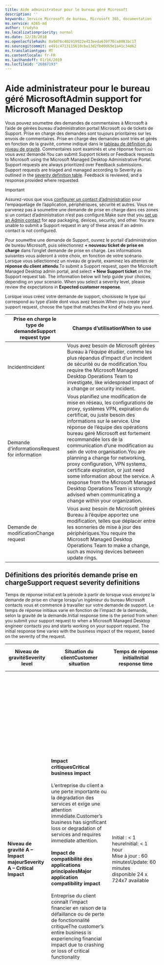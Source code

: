 ```yaml
---
title: Aide administrateur pour le bureau géré Microsoft
description: ''
keywords: Service Microsoft de bureau, Microsoft 365, documentation
ms.service: m365-md
author: trudyha
ms.localizationpriority: normal
ms.date: 12/18/2018
ms.openlocfilehash: 0a9d76c402419922e423eeda639f78ca8083bc17
ms.sourcegitcommit: e491c4713115610cbe13d2fbd0d65e1a41c34d62
ms.translationtype: MT
ms.contentlocale: fr-FR
ms.lasthandoff: 01/16/2019
ms.locfileid: "26867193"
---
```

# <a name="admin-support-for-microsoft-managed-desktop"></a><span data-ttu-id="f09ff-103">Aide administrateur pour le bureau géré Microsoft</span><span class="sxs-lookup"><span data-stu-id="f09ff-103">Admin support for Microsoft Managed Desktop</span></span>

<span data-ttu-id="f09ff-p101">Vous pouvez soumettre des demandes de commentaires à Microsoft à l’aide de gérées bureau d’administration portail Microsoft ou de tickets de Support. Prise en charge des demandes sont toujours prioritaires sur les envois de commentaires. Prise en charge des demandes sont triés et gérés en fonction de la gravité, comme indiqué dans le [tableau de définition du niveau de gravité](#sev). Commentaires sont examinés et une réponse fourni où vous avez demandé.</span><span class="sxs-lookup"><span data-stu-id="f09ff-p101">You can submit Support tickets or Feedback requests to Microsoft using the Microsoft Managed Desktop Administrative Portal. Support requests are always prioritized over Feedback submissions. Support requests are triaged and managed according to Severity as outlined in the [severity definition table](#sev). Feedback is reviewed, and a response provided where requested.</span></span> 

>[!IMPORTANT]
><span data-ttu-id="f09ff-p102">Assurez-vous que vous [configurer un contact d’administration](../get-started/add-admin-contacts.md) pour l’empaquetage de l’application, périphériques, sécurité et autres. Vous ne parvenez pas à soumettre une demande de prise en charge dans ces zones si un contact d’administration n’est pas configuré.</span><span class="sxs-lookup"><span data-stu-id="f09ff-p102">Make sure that you [set up an Admin contact](../get-started/add-admin-contacts.md) for app packaging, devices, security, and other. You are unable to submit a Support request in any of these areas if an admin contact is not configured.</span></span>

<span data-ttu-id="f09ff-p103">Pour soumettre une demande de Support, ouvrez le portail d’administration de bureau Microsoft, puis sélectionnez **+ nouveau ticket de prise en charge** dans l’onglet demande de prise en charge. Les informations suivantes vous aideront à votre choix, en fonction de votre scénario. Lorsque vous sélectionnez un niveau de gravité, examinez les attentes de **réponse du client attendu**.</span><span class="sxs-lookup"><span data-stu-id="f09ff-p103">To submit a Support request, open the Microsoft Managed Desktop admin portal, and select **+ New Support ticket** on the Support request tab. The information below will help guide your choices, depending on your scenario. When you select a severity level, please review the expectations in **Expected customer response**.</span></span>

<span data-ttu-id="f09ff-112">Lorsque vous créez votre demande de support, choisissez le type qui correspond au type d’aide dont vous avez besoin.</span><span class="sxs-lookup"><span data-stu-id="f09ff-112">When you create your support request, choose the type that matches the kind of help you need.</span></span>

<span data-ttu-id="f09ff-113">Prise en charge le type de demande</span><span class="sxs-lookup"><span data-stu-id="f09ff-113">Support request type</span></span> | <span data-ttu-id="f09ff-114">Champs d’utilisation</span><span class="sxs-lookup"><span data-stu-id="f09ff-114">When to use</span></span>
--- | ---
<span data-ttu-id="f09ff-115">Incident</span><span class="sxs-lookup"><span data-stu-id="f09ff-115">Incident</span></span> | <span data-ttu-id="f09ff-116">Vous avez besoin de Microsoft gérées Bureau à l’équipe étudier, comme les plus répandus d’impact d’un incident de sécurité ou de modification.</span><span class="sxs-lookup"><span data-stu-id="f09ff-116">You require the Microsoft Managed Desktop Operations Team to investigate, like widespread impact of a change or security incident.</span></span>
<span data-ttu-id="f09ff-117">Demande d’informations</span><span class="sxs-lookup"><span data-stu-id="f09ff-117">Request for information</span></span> | <span data-ttu-id="f09ff-p104">Vous planifiez une modification de mise en réseau, les configurations de proxy, systèmes VPN, expiration du certificat, ou juste besoin des informations sur le service. Une réponse de l’équipe des opérations bureau géré Microsoft est fortement recommandée lors de la communication d’une modification au sein de votre organisation.</span><span class="sxs-lookup"><span data-stu-id="f09ff-p104">You are planning a change for networking, proxy configuration, VPN systems, certificate expiration, or just need some information about the service. A response from the Microsoft Managed Desktop Operations Team is strongly advised when communicating a change within your organization.</span></span>
<span data-ttu-id="f09ff-120">Demande de modification</span><span class="sxs-lookup"><span data-stu-id="f09ff-120">Change request</span></span> | <span data-ttu-id="f09ff-121">Vous avez besoin de Microsoft gérées Bureau à l’équipe apportez une modification, telles que déplacer entre les sonneries de mise à jour des périphériques.</span><span class="sxs-lookup"><span data-stu-id="f09ff-121">You require the Microsoft Managed Desktop Operations Team to make a change, such as moving devices between update rings.</span></span>

<span id="sev" />

## <a name="support-request-severity-definitions"></a><span data-ttu-id="f09ff-122">Définitions des priorités demande prise en charge</span><span class="sxs-lookup"><span data-stu-id="f09ff-122">Support request severity definitions</span></span>

<span data-ttu-id="f09ff-p105">Temps de réponse initial est la période à partir de lorsque vous envoyez la demande de prise en charge lorsqu’un ingénieur du bureau Microsoft contacts vous et commence à travailler sur votre demande de support. Le temps de réponse initiaux varie en fonction de l’impact de la demande, selon la gravité de la demande.</span><span class="sxs-lookup"><span data-stu-id="f09ff-p105">Initial response time is the period from when you submit your support request to when a Microsoft Managed Desktop engineer contacts you and starts working on your support request. The initial response time varies with the business impact of the request, based on the severity of the request.</span></span>

<span data-ttu-id="f09ff-125">Niveau de gravité</span><span class="sxs-lookup"><span data-stu-id="f09ff-125">Severity level</span></span>  | <span data-ttu-id="f09ff-126">Situation du client</span><span class="sxs-lookup"><span data-stu-id="f09ff-126">Customer situation</span></span> |  <span data-ttu-id="f09ff-127">Temps de réponse initial</span><span class="sxs-lookup"><span data-stu-id="f09ff-127">Initial response time</span></span>   | <span data-ttu-id="f09ff-128">Réponse attendue</span><span class="sxs-lookup"><span data-stu-id="f09ff-128">Expected customer response</span></span>
--- | --- | --- | ---
<span data-ttu-id="f09ff-129">**Niveau de gravité A – Impact majeur**</span><span class="sxs-lookup"><span data-stu-id="f09ff-129">**Severity A – Critical Impact**</span></span> |  <span data-ttu-id="f09ff-130">**Impact critiques**</span><span class="sxs-lookup"><span data-stu-id="f09ff-130">**Critical business impact**</span></span><br><br><span data-ttu-id="f09ff-131">L’entreprise du client a une perte importante ou la dégradation des services et exige une attention immédiate.</span><span class="sxs-lookup"><span data-stu-id="f09ff-131">Customer’s business has significant loss or degradation of services and requires immediate attention.</span></span><br><br><span data-ttu-id="f09ff-132">**Impact de compatibilité des applications principales**</span><span class="sxs-lookup"><span data-stu-id="f09ff-132">**Major application compatibility impact**</span></span><br><br><span data-ttu-id="f09ff-133">Entreprise du client connaît l’impact financier en raison de la défaillance ou de perte de fonctionnalité critique</span><span class="sxs-lookup"><span data-stu-id="f09ff-133">The customer’s entire business is experiencing financial impact due to crashing or loss of critical functionality</span></span> | <span data-ttu-id="f09ff-134">Initial : < 1 heure</span><span class="sxs-lookup"><span data-stu-id="f09ff-134">Initial: < 1 hour</span></span><br><span data-ttu-id="f09ff-135">Mise à jour : 60 minutes</span><span class="sxs-lookup"><span data-stu-id="f09ff-135">Update: 60 minutes</span></span><br><span data-ttu-id="f09ff-136">disponible 24 x 7</span><span class="sxs-lookup"><span data-stu-id="f09ff-136">24x7 available</span></span> | <span data-ttu-id="f09ff-137">Lorsque vous sélectionnez le niveau de gravité A, vous vérifiez que le problème a impact avec perte grave et dégradation des services critiques.</span><span class="sxs-lookup"><span data-stu-id="f09ff-137">When you select Severity A, you confirm that the issue has critical business impact, with severe loss and degradation of services.</span></span> <br><br><span data-ttu-id="f09ff-138">Les demandes de problème une réponse immédiate et vous engager à 24 x 7 de fonctionnement en continu tous les jours avec l’équipe Microsoft jusqu'à résolution du problème, dans le cas contraire, Microsoft peut à son diminuer discrétion la gravité au niveau B.</span><span class="sxs-lookup"><span data-stu-id="f09ff-138">The issue demands an immediate response, and you commit to continuous 24x7 operation every day with the Microsoft team until resolution, otherwise, Microsoft may at its discretion decrease the Severity to level B.</span></span><br><br> <span data-ttu-id="f09ff-139">Vous vérifiez également que Microsoft a vos informations de contact précises.</span><span class="sxs-lookup"><span data-stu-id="f09ff-139">You also ensure that Microsoft has your accurate contact information.</span></span> 
<span data-ttu-id="f09ff-140">**Niveau de gravité B – Impact modéré**</span><span class="sxs-lookup"><span data-stu-id="f09ff-140">**Severity B – Moderate Impact**</span></span> |  <span data-ttu-id="f09ff-141">**Impact économique modéré**</span><span class="sxs-lookup"><span data-stu-id="f09ff-141">**Moderate business impact**</span></span><br><br><span data-ttu-id="f09ff-142">L’entreprise du client a une perte modérée ou dégradation des services, mais travail peut se poursuivre raisonnablement d’une manière compromise.</span><span class="sxs-lookup"><span data-stu-id="f09ff-142">Customer’s business has moderate loss or degradation of services, but work can reasonably continue in an impaired manner.</span></span><br><br><span data-ttu-id="f09ff-143">**Impact de compatibilité des applications principales**</span><span class="sxs-lookup"><span data-stu-id="f09ff-143">**Major application compatibility impact**</span></span><br><br><span data-ttu-id="f09ff-144">Un département spécifique n’est plus productif, en raison de blocage de comportement ou perte de fonctionnalité critique.</span><span class="sxs-lookup"><span data-stu-id="f09ff-144">A specific business group is no longer productive, due to crashing behavior or loss of critical functionality.</span></span> | <span data-ttu-id="f09ff-145">Initial : < 4 heures</span><span class="sxs-lookup"><span data-stu-id="f09ff-145">Initial: < 4 hours</span></span><br><span data-ttu-id="f09ff-146">Mise à jour : 12 heures</span><span class="sxs-lookup"><span data-stu-id="f09ff-146">Update: 12 hours</span></span><br><span data-ttu-id="f09ff-147">Heures (disponibles 24 x 7)</span><span class="sxs-lookup"><span data-stu-id="f09ff-147">Business hours (24x7 available)</span></span> | <span data-ttu-id="f09ff-148">Lorsque vous sélectionnez le niveau de gravité B, vous vérifiez que le problème a un impact modéré à votre entreprise grâce à la perte et la dégradation des services, mais que les solutions de contournement Activer raisonnable, bien que cela temporaire, continuité de l’entreprise.</span><span class="sxs-lookup"><span data-stu-id="f09ff-148">When you select Severity B, you confirm that the issue has moderate impact to your business with loss and degradation of services, but workarounds enable reasonable, albeit temporary, business continuity.</span></span> <br><br><span data-ttu-id="f09ff-p106">Le problème exige une réponse d’urgence. Si vous avez choisi 24 x 7 pour soumettre la demande de prise en charge, vous valider à une opération de 24 x 7 au quotidien avec l’équipe Microsoft continue jusqu'à résolution du problème, dans le cas contraire, Microsoft peut à sa discrétion diminuer la gravité au niveau C. Si vous avez choisi de prendre en charge des heures lorsque vous envoyez un incident de gravité B, Microsoft vous contacter pendant les heures ouvrées uniquement.</span><span class="sxs-lookup"><span data-stu-id="f09ff-p106">The issue demands an urgent response. If you chose 24x7 when you submit the support request, you commit to a continuous 24x7 operation every day with the Microsoft team until resolution, otherwise, Microsoft may at its discretion decrease the severity to level C. If you chose business-hours support when you submit a Severity B incident, Microsoft will contact you during business hours only.</span></span><br><br><span data-ttu-id="f09ff-151">Vous vérifiez également que Microsoft a vos informations de contact précises.</span><span class="sxs-lookup"><span data-stu-id="f09ff-151">You also ensure that Microsoft has your accurate contact information.</span></span>
<span data-ttu-id="f09ff-152">**Niveau de gravité C – Impact Minimal**</span><span class="sxs-lookup"><span data-stu-id="f09ff-152">**Severity C – Minimal Impact**</span></span> |   <span data-ttu-id="f09ff-153">**Impact sur l’activité minimale**</span><span class="sxs-lookup"><span data-stu-id="f09ff-153">**Minimum business impact**</span></span><br><br> <span data-ttu-id="f09ff-154">L’entreprise du client fonctionne avec des problèmes mineurs de services.</span><span class="sxs-lookup"><span data-stu-id="f09ff-154">Customer’s business is functioning with minor impediments of services.</span></span><br><br><span data-ttu-id="f09ff-155">**Impact de compatibilité d’application secondaire**</span><span class="sxs-lookup"><span data-stu-id="f09ff-155">**Minor application compatibility impact**</span></span><br><br><span data-ttu-id="f09ff-156">Les utilisateurs sont susceptibles de ne rencontrer des problèmes de compatibilité mineurs qui ne pas empêchent la productivité</span><span class="sxs-lookup"><span data-stu-id="f09ff-156">Potentially unrelated users experience minor compatibility issues that do not prevent productivity</span></span> |    <span data-ttu-id="f09ff-157">Initial : < 8 heures</span><span class="sxs-lookup"><span data-stu-id="f09ff-157">Initial: < 8 hours</span></span><br><span data-ttu-id="f09ff-158">Mise à jour : 24 heures</span><span class="sxs-lookup"><span data-stu-id="f09ff-158">Update: 24 hours</span></span><br><span data-ttu-id="f09ff-159">Heures d'ouverture</span><span class="sxs-lookup"><span data-stu-id="f09ff-159">Business hours</span></span>  | <span data-ttu-id="f09ff-160">Lorsque vous sélectionnez le niveau de gravité C, vous vérifiez que le problème a un impact minimal à votre entreprise grâce à secondaire d’interruption de service.</span><span class="sxs-lookup"><span data-stu-id="f09ff-160">When you select Severity C, you confirm that the issue has minimum impact to your business with minor impediment of service.</span></span><br><br><span data-ttu-id="f09ff-161">Pour un incident de gravité C, Microsoft vous contactera pendant les heures ouvrées uniquement.</span><span class="sxs-lookup"><span data-stu-id="f09ff-161">For a Severity C incident, Microsoft will contact you during business hours only.</span></span><br><br><span data-ttu-id="f09ff-162">Vous vérifiez également que Microsoft a vos informations de contact précises</span><span class="sxs-lookup"><span data-stu-id="f09ff-162">You also ensure that Microsoft has your accurate contact information</span></span>

<span data-ttu-id="f09ff-163">Détails supplémentaires :</span><span class="sxs-lookup"><span data-stu-id="f09ff-163">Additional details:</span></span>
- <span data-ttu-id="f09ff-164">Prise en charge des langues : prise en charge toutes les est fournie en anglais.</span><span class="sxs-lookup"><span data-stu-id="f09ff-164">Support languages - All support is provided in English.</span></span>
- <span data-ttu-id="f09ff-165">Modifications au niveau de gravité - Microsoft peut abaisser le niveau de gravité si le client n’est pas en mesure de fournir suffisamment de ressources ou de réponses pour permettre à Microsoft poursuivre les efforts de résolution de problème.</span><span class="sxs-lookup"><span data-stu-id="f09ff-165">Severity level changes - Microsoft may downgrade the severity level if the customer is not able to provide adequate resources or responses to enable Microsoft to continue with problem resolution efforts.</span></span> 
- <span data-ttu-id="f09ff-166">Groupe d’heures - pour la plupart des pays, business heures sont à partir de 9 h 00 à 17 h 00, Pacifique.</span><span class="sxs-lookup"><span data-stu-id="f09ff-166">Business hours - For most countries, business hours are from 9:00 AM to 5:00 PM, Pacific Standard Time.</span></span>
- <span data-ttu-id="f09ff-167">Pour un problème de compatibilité d’application à prendre en considération, il doit exister une erreur reproduceable, de la même version de l’application, entre la version précédente et actuelle de Windows ou Office.</span><span class="sxs-lookup"><span data-stu-id="f09ff-167">For an application compatibility issue to be considered, there must be a reproduceable error, of the same version of the application, between the previous and current version of Windows or Office.</span></span>
- <span data-ttu-id="f09ff-p107">Pour résoudre les problèmes de compatibilité des applications, Microsoft requiert un point de contact pour fonctionner avec client. La personne est nécessaire pour fonctionner directement avec notre équipe simple d’analyser et de résoudre le problème.</span><span class="sxs-lookup"><span data-stu-id="f09ff-p107">To resolve application compatibility issues, Microsoft requires a customer point of contact to work with. The individual is required to work directly with our Fast Track team to investigate and resolve the issue.</span></span>
- <span data-ttu-id="f09ff-170">Si un client ne parvient pas à répondre aux exigences de réponse attendue, Microsoft sera Déclasser la demande par niveau d’une gravité, à un minimum de gravité c</span><span class="sxs-lookup"><span data-stu-id="f09ff-170">If a customer is unable to meet the expected response requirements, Microsoft will downgrade the request by one severity level, to a minimum of Severity C.</span></span>
- <span data-ttu-id="f09ff-171">Si un client ne répond pas aux demandes d’action, Microsoft réduire et fermer la demande de prise en charge dans les 48 heures de la dernière demande.</span><span class="sxs-lookup"><span data-stu-id="f09ff-171">If a customer is unresponsive to requests for action, Microsoft will mitigate and close the support request within 48 hours of the last request.</span></span>
 

## <a name="additional-resources"></a><span data-ttu-id="f09ff-172">Ressources supplémentaires</span><span class="sxs-lookup"><span data-stu-id="f09ff-172">Additional resources</span></span>
- <span data-ttu-id="f09ff-173">[Prise en charge de l’utilisateur final pour ordinateur de bureau Microsoft](end-user-support.md).</span><span class="sxs-lookup"><span data-stu-id="f09ff-173">[End user support for Microsoft Managed Desktop](end-user-support.md).</span></span> 
- <span data-ttu-id="f09ff-174">[Prise en charge de l’ordinateur de bureau géré Microsoft](../service-description/support.md).</span><span class="sxs-lookup"><span data-stu-id="f09ff-174">[Support for Microsoft Managed Desktop](../service-description/support.md).</span></span> 



